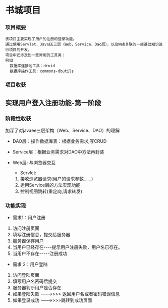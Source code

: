 # 书城项目
### 项目概要
```
该项目主要实现了用户的注册和登录功能。
通过使用Servlet，JavaEE三层（Web，Service，Dao层），以及Web关联的一些基础知识进行项目的开发。
项目中还涉及到一些常用的工具类：
例如
  数据库连接池工具：druid 
  数据库操作工具：commons-dbutils
```
### 项目收获


## 实现用户登入注册功能-第一阶段
### 阶段性收获
加深了对javaee三层架构（Web、Service、DAO）的理解
+ DAO层：操作数据库表：根据业务需求,写CRUD 
+ Service层：根据业务需求对DAO中方法再封装
+ Web层: 与浏览器交互

    - Servlet:
    1. 接收浏览器请求(用户的请求参数……)
    2. 运用Service层的方法实现功能
    3. 控制视图跳转(重定向,请求转发)

### 功能实现
+ 需求1：用户注册
1. 访问注册页面 
2. 填写注册信息，提交给服务器 
3. 服务器保存用户 
4. 当用户已经存在----提示用户注册失败，用户名已存在。
5. 当用户不存在-----注册成功

+ 需求 2：用户登陆
1. 访问登陆页面 
2. 填写用户名密码后提交 
3. 服务器判断用户是否存在 
4. 如果登陆失败 --->>>> 返回用户名或者密码错误信息 
5. 如果登录成功 --->>>>跳转到成功页面




